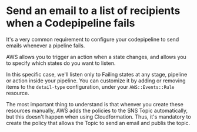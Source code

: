 # Send an email to a list of recipients when a Codepipeline fails

It's a very common requirement to configure your codepipeline to send emails whenever a pipeline fails.

AWS allows you to trigger an action when a state changes, and allows you to specify which states do you want to listen.

In this specific case, we'll listen only to Failing states at any stage, pipeline or action inside your pipeline. You can customize it by adding or removing items to the `detail-type` configuration, under your `AWS::Events::Rule` resource.

The most important thing to understand is that whenver you create these resources manually, AWS adds the policies to the SNS Topic automatically, but this doesn't happen when using Cloudformation. Thus, it's mandatory to create the policy that allows the Topic to send an email and publis the topic.
